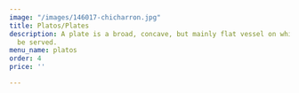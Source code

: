 ```yaml
---
image: "/images/146017-chicharron.jpg"
title: Platos/Plates
description: A plate is a broad, concave, but mainly flat vessel on which food can
  be served.
menu_name: platos
order: 4
price: ''

---
```

